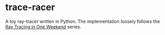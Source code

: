 # trace-racer
A toy ray-tracer written in Python. The implementation loosely follows the [Ray Tracing in One Weekend](https://raytracing.github.io/books/RayTracingInOneWeekend.html) series.
